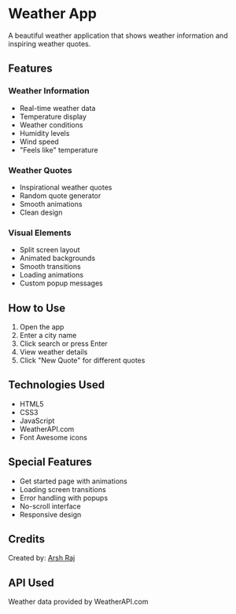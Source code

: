 # Weather App 

A beautiful weather application that shows weather information and inspiring weather quotes.

## Features

### Weather Information
- Real-time weather data
- Temperature display
- Weather conditions
- Humidity levels
- Wind speed
- "Feels like" temperature

### Weather Quotes
- Inspirational weather quotes
- Random quote generator
- Smooth animations
- Clean design

### Visual Elements
- Split screen layout
- Animated backgrounds
- Smooth transitions
- Loading animations
- Custom popup messages

## How to Use

1. Open the app
2. Enter a city name
3. Click search or press Enter
4. View weather details
5. Click "New Quote" for different quotes

## Technologies Used
- HTML5
- CSS3
- JavaScript
- WeatherAPI.com
- Font Awesome icons

## Special Features
- Get started page with animations
- Loading screen transitions
- Error handling with popups
- No-scroll interface
- Responsive design

## Credits
Created by: [Arsh Raj](https://www.linkedin.com/in/arsh-raj-87bb53334/)

## API Used
Weather data provided by WeatherAPI.com 